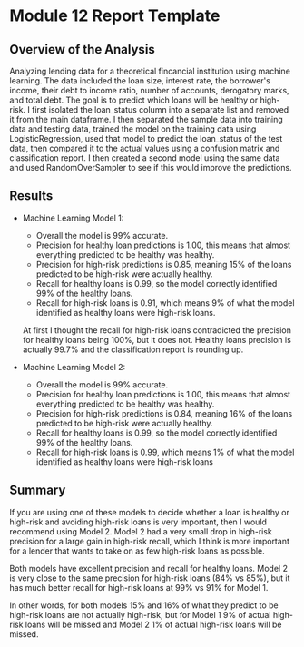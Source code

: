 # Module 12 Report Template

## Overview of the Analysis

Analyzing lending data for a theoretical fincancial institution using machine learning. The data included the loan size, interest rate, the borrower's income, their debt to income ratio, number of accounts, derogatory marks, and total debt. The goal is to predict which loans will be healthy or high-risk. I first isolated the loan_status column into a separate list and removed it from the main dataframe. I then separated the sample data into training data and testing data, trained the model on the training data using LogisticRegression, used that model to predict the loan_status of the test data, then compared it to the actual values using a confusion matrix and classification report. I then created a second model using the same data and used RandomOverSampler to see if this would improve the predictions.

## Results

* Machine Learning Model 1:
  * Overall the model is 99% accurate.
  * Precision for healthy loan predictions is 1.00, this means that almost everything predicted to be healthy was healthy.
  * Precision for high-risk predictions is 0.85, meaning 15% of the loans predicted to be high-risk were actually healthy.
  * Recall for healthy loans is 0.99, so the model correctly identified 99% of the healthy loans.
  * Recall for high-risk loans is 0.91, which means 9% of what the model identified as healthy loans were high-risk loans.
  
  At first I thought the recall for high-risk loans contradicted the precision for healthy loans being 100%, but it does not. Healthy loans precision is actually 99.7% and the classification report is rounding up.

* Machine Learning Model 2:
  * Overall the model is 99% accurate.
  * Precision for healthy loan predictions is 1.00, this means that almost everything predicted to be healthy was healthy.
  * Precision for high-risk predictions is 0.84, meaning 16% of the loans predicted to be high-risk were actually healthy.
  * Recall for healthy loans is 0.99, so the model correctly identified 99% of the healthy loans.
  * Recall for high-risk loans is 0.99, which means 1% of what the model identified as healthy loans were high-risk loans

## Summary

If you are using one of these models to decide whether a loan is healthy or high-risk and avoiding high-risk loans is very important, then I would recommend using Model 2. Model 2 had a very small drop in high-risk precision for a large gain in high-risk recall, which I think is more important for a lender that wants to take on as few high-risk loans as possible.

Both models have excellent precision and recall for healthy loans. Model 2 is very close to the same precision for high-risk loans (84% vs 85%), but it has much better recall for high-risk loans at 99% vs 91% for Model 1.

In other words, for both models 15% and 16% of what they predict to be high-risk loans are not actually high-risk, but for Model 1 9% of actual high-risk loans will be missed and Model 2 1% of actual high-risk loans will be missed.
